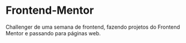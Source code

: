 # Frontend-Mentor

Challenger de uma semana de frontend, fazendo projetos do Frontend Mentor e passando para páginas web.
